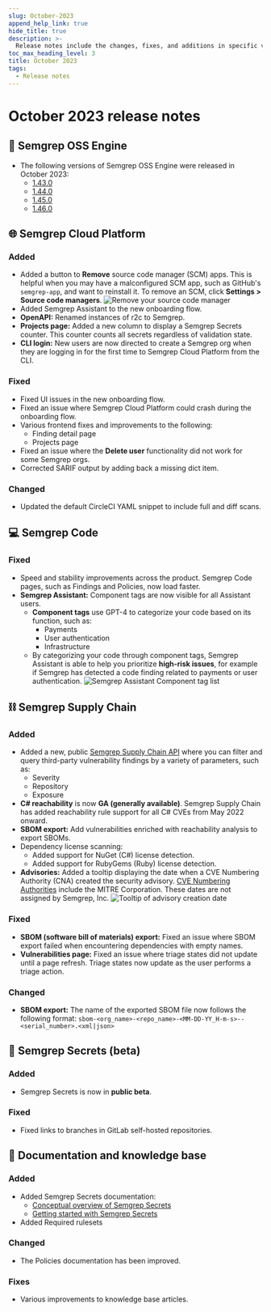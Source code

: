 ```yaml
---
slug: October-2023
append_help_link: true
hide_title: true
description: >-
  Release notes include the changes, fixes, and additions in specific versions of Semgrep.
toc_max_heading_level: 3
title: October 2023
tags:
  - Release notes
---
```


# October 2023 release notes

## 🔧 Semgrep OSS Engine

- The following versions of Semgrep OSS Engine were released in October 2023:
  - [<i class="fas fa-external-link fa-xs"></i> 1.43.0](https://github.com/returntocorp/semgrep/releases/tag/v1.43.0)
  - [<i class="fas fa-external-link fa-xs"></i> 1.44.0](https://github.com/returntocorp/semgrep/releases/tag/v1.44.0)
  - [<i class="fas fa-external-link fa-xs"></i> 1.45.0](https://github.com/returntocorp/semgrep/releases/tag/v1.45.0)
  - [<i class="fas fa-external-link fa-xs"></i> 1.46.0](https://github.com/returntocorp/semgrep/releases/tag/v1.46.0)

## 🌐 Semgrep Cloud Platform

### Added
- Added a button to **Remove** source code manager (SCM) apps. This is helpful when you may have a malconfigured SCM app, such as GitHub's `semgrep-app`, and want to reinstall it. <!--(10688)--> To remove an SCM, click **<i class="fa-solid fa-gear"></i> Settings > Source code managers**.
![Remove your source code manager](/img/settings-scm-remove.png)
- Added Semgrep Assistant to the new onboarding flow. <!--(10716) -->
- **OpenAPI:** Renamed instances of r2c to Semgrep. <!--(10685) -->
- **Projects page:** Added a new column to display a Semgrep Secrets counter. This counter counts all secrets regardless of validation state. <!--(10588)-->
- **CLI login:** New users are now directed to create a Semgrep org when they are logging in for the first time to Semgrep Cloud Platform from the CLI. <!-- (10596) -->

### Fixed

- Fixed UI issues in the new onboarding flow.
- Fixed an issue where Semgrep Cloud Platform could crash during the onboarding flow. <!--(#10940) -->
- Various frontend fixes and improvements to the following:
	- Finding detail page
	- Projects page
- Fixed an issue where the **Delete user** functionality did not work for some Semgrep orgs. <!-- (#10756) -->
- Corrected SARIF output by adding back a missing dict item.

### Changed

- Updated the default CircleCI YAML snippet to include full and diff scans. <!-- (#10678) -->

## 💻 Semgrep Code

### Fixed

- Speed and stability improvements across the product. Semgrep Code pages, such as Findings and Policies, now load faster.
- **Semgrep Assistant:** Component tags are now visible for all Assistant users.
    - **Component tags** use GPT-4 to categorize your code based on its function, such as:
        - Payments
        - User authentication
        - Infrastructure
    - By categorizing your code through component tags, Semgrep Assistant is able to help you prioritize **high-risk issues**, for example if Semgrep has detected a code finding related to payments or user authentication.
    ![Semgrep Assistant Component tag list](/img/assistant-component-tags.png)

## ⛓️ Semgrep Supply Chain

### Added

- Added a new, public [<i class="fas fa-external-link fa-xs"></i> Semgrep Supply Chain API](https://semgrep.dev/api/v1/docs/#tag/SupplyChainService) where you can filter and query third-party vulnerability findings by a variety of parameters, such as:
    - Severity
    - Repository
    - Exposure
- **C# reachability** is now **GA (generally available)**. Semgrep Supply Chain has added reachability rule support for all C# CVEs from May 2022 onward.
- **SBOM export:** Add vulnerabilities enriched with reachability analysis to export SBOMs. <!-- (#10879 ) -->
- Dependency license scanning:
    - Added support for NuGet (C#) license detection. <!-- (10777) -->
    - Added support for RubyGems (Ruby) license detection.
- **Advisories:** Added a tooltip displaying the date when a CVE Numbering Authority (CNA) created the security advisory. [<i class="fas fa-external-link fa-xs"></i> CVE Numbering Authorities](https://nvd.nist.gov/general/cve-process) include the MITRE Corporation. These dates are not assigned by Semgrep, Inc. <!-- (10743) -->
![Tooltip of advisory creation date](/img/advisories-date-created.png#bordered)

### Fixed

* **SBOM (software bill of materials) export:** Fixed an issue where SBOM export failed when encountering dependencies with empty names.
* **Vulnerabilities page:** Fixed an issue where triage states did not update until a page refresh. Triage states now update as the user performs a triage action. <!-- (10887) -->

### Changed

- **SBOM export:** The name of the exported SBOM file now follows the following format: `sbom-<org_name>-<repo_name>-<MM-DD-YY_H-m-s>--<serial_number>.<xml|json>` <!-- (10850) -->

## 🔐 Semgrep Secrets (beta)

### Added
* Semgrep Secrets is now in **public beta**.

### Fixed

- Fixed links to branches in GitLab self-hosted repositories. <!-- (#10897) -->

## 📝 Documentation and knowledge base

### Added
* Added Semgrep Secrets documentation:
	* [<i class="fa-regular fa-file-lines"></i> Conceptual overview of Semgrep Secrets](/semgrep-secrets/conceptual-overview)
	* [<i class="fa-regular fa-file-lines"></i> Getting started with Semgrep Secrets](/semgrep-secrets/getting-started)
* Added Required rulesets

### Changed

- The Policies documentation has been improved.

### Fixes

* Various improvements to knowledge base articles.

